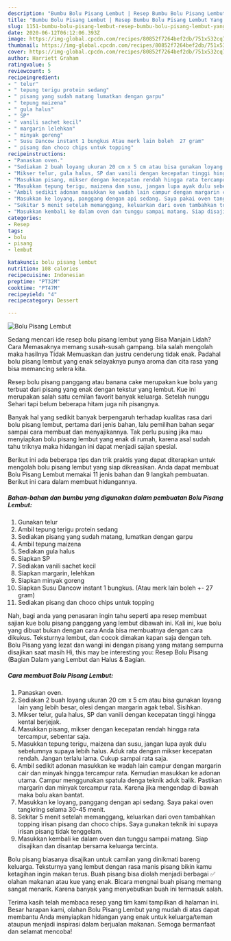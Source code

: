 ```yaml
---
description: "Bumbu Bolu Pisang Lembut | Resep Bumbu Bolu Pisang Lembut Yang Sempurna"
title: "Bumbu Bolu Pisang Lembut | Resep Bumbu Bolu Pisang Lembut Yang Sempurna"
slug: 1151-bumbu-bolu-pisang-lembut-resep-bumbu-bolu-pisang-lembut-yang-sempurna
date: 2020-06-12T06:12:06.393Z
image: https://img-global.cpcdn.com/recipes/80852f7264bef2db/751x532cq70/bolu-pisang-lembut-foto-resep-utama.jpg
thumbnail: https://img-global.cpcdn.com/recipes/80852f7264bef2db/751x532cq70/bolu-pisang-lembut-foto-resep-utama.jpg
cover: https://img-global.cpcdn.com/recipes/80852f7264bef2db/751x532cq70/bolu-pisang-lembut-foto-resep-utama.jpg
author: Harriett Graham
ratingvalue: 5
reviewcount: 5
recipeingredient:
- " telur"
- " tepung terigu protein sedang"
- " pisang yang sudah matang lumatkan dengan garpu"
- " tepung maizena"
- " gula halus"
- " SP"
- " vanili sachet kecil"
- " margarin lelehkan"
- " minyak goreng"
- " Susu Dancow instant 1 bungkus Atau merk lain boleh  27 gram"
- " pisang dan choco chips untuk topping"
recipeinstructions:
- "Panaskan oven."
- "Sediakan 2 buah loyang ukuran 20 cm x 5 cm atau bisa gunakan loyang lain yang lebih besar, olesi dengan margarin agak tebal. Sisihkan."
- "Mikser telur, gula halus, SP dan vanili dengan kecepatan tinggi hingga kental berjejak."
- "Masukkan pisang, mikser dengan kecepatan rendah hingga rata tercampur, sebentar saja."
- "Masukkan tepung terigu, maizena dan susu, jangan lupa ayak dulu sebelumnya supaya lebih halus. Aduk rata dengan mikser kecepatan rendah. Jangan terlalu lama. Cukup sampai rata saja."
- "Ambil sedikit adonan masukkan ke wadah lain campur dengan margarin cair dan minyak hingga tercampur rata. Kemudian masukkan ke adonan utama. Campur menggunakan spatula denga teknik aduk balik. Pastikan margarin dan minyak tercampur rata. Karena jika mengendap di bawah maka bolu akan bantat."
- "Masukkan ke loyang, panggang dengan api sedang. Saya pakai oven tangkring selama 30-45 menit."
- "Sekitar 5 menit setelah memanggang, keluarkan dari oven tambahkan topping irisan pisang dan choco chips. Saya gunakan teknik ini supaya irisan pisang tidak tenggelam."
- "Masukkan kembali ke dalam oven dan tunggu sampai matang. Siap disajikan dan disantap bersama keluarga tercinta."
categories:
- Resep
tags:
- bolu
- pisang
- lembut

katakunci: bolu pisang lembut 
nutrition: 108 calories
recipecuisine: Indonesian
preptime: "PT32M"
cooktime: "PT47M"
recipeyield: "4"
recipecategory: Dessert

---
```



![Bolu Pisang Lembut](https://img-global.cpcdn.com/recipes/80852f7264bef2db/751x532cq70/bolu-pisang-lembut-foto-resep-utama.jpg)

Sedang mencari ide resep bolu pisang lembut yang Bisa Manjain Lidah? Cara Memasaknya memang susah-susah gampang. bila salah mengolah maka hasilnya Tidak Memuaskan dan justru cenderung tidak enak. Padahal bolu pisang lembut yang enak selayaknya punya aroma dan cita rasa yang bisa memancing selera kita.

Resep bolu pisang panggang atau banana cake merupakan kue bolu yang terbuat dari pisang yang enak dengan tekstur yang lembut. Kue ini merupakan salah satu cemilan favorit banyak keluarga. Setelah nunggu Sehari tapi belum beberapa hitam juga nih pisangnya.

Banyak hal yang sedikit banyak berpengaruh terhadap kualitas rasa dari bolu pisang lembut, pertama dari jenis bahan, lalu pemilihan bahan segar sampai cara membuat dan menyajikannya. Tak perlu pusing jika mau menyiapkan bolu pisang lembut yang enak di rumah, karena asal sudah tahu triknya maka hidangan ini dapat menjadi sajian spesial.


Berikut ini ada beberapa tips dan trik praktis yang dapat diterapkan untuk mengolah bolu pisang lembut yang siap dikreasikan. Anda dapat membuat Bolu Pisang Lembut memakai 11 jenis bahan dan 9 langkah pembuatan. Berikut ini cara dalam membuat hidangannya.

<!--inarticleads1-->

##### Bahan-bahan dan bumbu yang digunakan dalam pembuatan Bolu Pisang Lembut:

1. Gunakan  telur
1. Ambil  tepung terigu protein sedang
1. Sediakan  pisang yang sudah matang, lumatkan dengan garpu
1. Ambil  tepung maizena
1. Sediakan  gula halus
1. Siapkan  SP
1. Sediakan  vanili sachet kecil
1. Siapkan  margarin, lelehkan
1. Siapkan  minyak goreng
1. Siapkan  Susu Dancow instant 1 bungkus. (Atau merk lain boleh +- 27 gram)
1. Sediakan  pisang dan choco chips untuk topping


Nah, bagi anda yang penasaran ingin tahu seperti apa resep membuat sajian kue bolu pisang panggang yang lembut dibawah ini. Kali ini, kue bolu yang dibuat bukan dengan cara Anda bisa membuatnya dengan cara dikukus. Teksturnya lembut, dan cocok dimakan kapan saja dengan teh. Bolu Pisang yang lezat dan wangi ini dengan pisang yang matang sempurna disajikan saat masih Hi, this may be interesting you: Resep Bolu Pisang (Bagian Dalam yang Lembut dan Halus &amp; Bagian. 

<!--inarticleads2-->

##### Cara membuat Bolu Pisang Lembut:

1. Panaskan oven.
1. Sediakan 2 buah loyang ukuran 20 cm x 5 cm atau bisa gunakan loyang lain yang lebih besar, olesi dengan margarin agak tebal. Sisihkan.
1. Mikser telur, gula halus, SP dan vanili dengan kecepatan tinggi hingga kental berjejak.
1. Masukkan pisang, mikser dengan kecepatan rendah hingga rata tercampur, sebentar saja.
1. Masukkan tepung terigu, maizena dan susu, jangan lupa ayak dulu sebelumnya supaya lebih halus. Aduk rata dengan mikser kecepatan rendah. Jangan terlalu lama. Cukup sampai rata saja.
1. Ambil sedikit adonan masukkan ke wadah lain campur dengan margarin cair dan minyak hingga tercampur rata. Kemudian masukkan ke adonan utama. Campur menggunakan spatula denga teknik aduk balik. Pastikan margarin dan minyak tercampur rata. Karena jika mengendap di bawah maka bolu akan bantat.
1. Masukkan ke loyang, panggang dengan api sedang. Saya pakai oven tangkring selama 30-45 menit.
1. Sekitar 5 menit setelah memanggang, keluarkan dari oven tambahkan topping irisan pisang dan choco chips. Saya gunakan teknik ini supaya irisan pisang tidak tenggelam.
1. Masukkan kembali ke dalam oven dan tunggu sampai matang. Siap disajikan dan disantap bersama keluarga tercinta.


Bolu pisang biasanya disajikan untuk camilan yang dinikmati bareng keluarga. Teksturnya yang lembut dengan rasa manis pisang bikin kamu ketagihan ingin makan terus. Buah pisang bisa diolah menjadi berbagai ✅ olahan makanan atau kue yang enak. Bicara mengnai buah pisang memang sangat menarik. Karena banyak yang menyebutkan buah ini termasuk salah. 

Terima kasih telah membaca resep yang tim kami tampilkan di halaman ini. Besar harapan kami, olahan Bolu Pisang Lembut yang mudah di atas dapat membantu Anda menyiapkan hidangan yang enak untuk keluarga/teman ataupun menjadi inspirasi dalam berjualan makanan. Semoga bermanfaat dan selamat mencoba!
